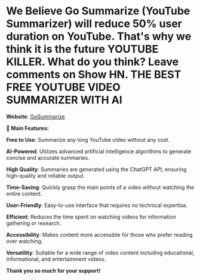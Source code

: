 # We Believe Go Summarize (YouTube Summarizer) will reduce 50% user duration on YouTube. That's why we think it is the future YOUTUBE KILLER. What do you think? Leave comments on Show HN. THE BEST FREE YOUTUBE VIDEO SUMMARIZER WITH AI



**Website**: [GoSummarize](https://www.gosummarize.com/)



**:musical_note: Main Features:**

**Free to Use**: Summarize any long YouTube video without any cost.

**AI-Powered**: Utilizes advanced artificial intelligence algorithms to generate concise and accurate summaries.

**High Quality**: Summaries are generated using the ChatGPT API, ensuring high-quality and reliable output.

**Time-Saving**: Quickly grasp the main points of a video without watching the entire content.

**User-Friendly**: Easy-to-use interface that requires no technical expertise.

**Efficient**: Reduces the time spent on watching videos for information gathering or research.

**Accessibility**: Makes content more accessible for those who prefer reading over watching.

**Versatility**: Suitable for a wide range of video content including educational, informational, and entertainment videos.

**Thank you so much for your support!**
